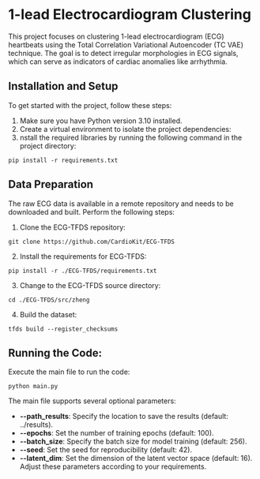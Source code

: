 # 1-lead Electrocardiogram Clustering

This project focuses on clustering 1-lead electrocardiogram (ECG) heartbeats using the Total Correlation Variational Autoencoder (TC VAE) technique.
The goal is to detect irregular morphologies in ECG signals, which can serve as indicators of cardiac anomalies like arrhythmia.

## Installation and Setup

To get started with the project, follow these steps:

1. Make sure you have Python version 3.10 installed.
2. Create a virtual environment to isolate the project dependencies:
3. nstall the required libraries by running the following command in the project directory:
````
pip install -r requirements.txt
````

## Data Preparation

The raw ECG data is available in a remote repository and needs to be downloaded and built.
Perform the following steps:

1. Clone the ECG-TFDS repository:
```
git clone https://github.com/CardioKit/ECG-TFDS
```
2. Install the requirements for ECG-TFDS:
```
pip install -r ./ECG-TFDS/requirements.txt
```
3. Change to the ECG-TFDS source directory:
```
cd ./ECG-TFDS/src/zheng
```
4. Build the dataset:
```
tfds build --register_checksums
```

## Running the Code:

Execute the main file to run the code:

```
python main.py 
```
The main file supports several optional parameters:

- **--path_results**: Specify the location to save the results (default: ../results).
- **--epochs**: Set the number of training epochs (default: 100).
- **--batch_size**: Specify the batch size for model training (default: 256).
- **--seed**: Set the seed for reproducibility (default: 42).
- **--latent_dim**: Set the dimension of the latent vector space (default: 16).
Adjust these parameters according to your requirements.